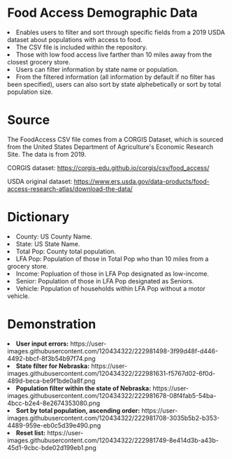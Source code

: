 # Food Access Demographic Data
<li>Enables users to filter and sort through specific fields from a 2019 USDA dataset about populations with access to food.
<li>The CSV file is included within the repository.
<li>Those with low food access live farther than 10 miles away from the closest grocery store.
<li>Users can filter information by state name or population.
<li>From the filtered information (all information by default if no filter has been specified), users can also sort by state alphebetically or sort by total population size.

<h1>Source</h1>  
The FoodAccess CSV file comes from a CORGIS Dataset, which is sourced from the United States Department of Agriculture's Economic Research Site. The data is from 2019.

CORGIS dataset: https://corgis-edu.github.io/corgis/csv/food_access/

USDA original dataset: https://www.ers.usda.gov/data-products/food-access-research-atlas/download-the-data/

<h1>Dictionary</h1>
<li>County: US County Name.
<li>State: US State Name.
<li>Total Pop: County total population.
<li>LFA Pop: Population of those in Total Pop who than 10 miles from a grocery store.
<li>Income: Popluation of those in LFA Pop designated as low-income.
<li>Senior: Population of those in LFA Pop designated as Seniors.
<li>Vehicle: Population of households within LFA Pop without a motor vehicle.

<h1>Demonstration</h1>
<li><b>User input errors:</b> https://user-images.githubusercontent.com/120434322/222981498-3f99d48f-d446-4492-bbcf-8f3b54b97f74.png
<li><b>State filter for Nebraska:</b> https://user-images.githubusercontent.com/120434322/222981631-f5767d02-6f0d-489d-beca-be9f1bde0a8f.png
<li><b>Population filter within the state of Nebraska:</b> https://user-images.githubusercontent.com/120434322/222981678-08f4fab5-54ba-4bcc-b2e4-8e2674353080.png
<li><b>Sort by total population, ascending order:</b> https://user-images.githubusercontent.com/120434322/222981708-3035b5b2-b353-4489-959e-eb0c5d39e490.png
<li><b>Reset list:</b> https://user-images.githubusercontent.com/120434322/222981749-8e414d3b-a43b-45d1-9cbc-bde02d199eb1.png
